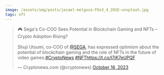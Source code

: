 ```yaml
---
image: /assets/img/posts/jezael-melgoza-FOx3_4_2O1E-unsplash.jpg
tags: nft
---
```


<blockquote class="twitter-tweet"><p lang="en" dir="ltr">🎮 Sega&#39;s Co-COO Sees Potential in Blockchain Gaming and NFTs – Crypto Adoption Rising?<br><br>Shuji Utsumi, co-COO of <a href="https://twitter.com/SEGA?ref_src=twsrc%5Etfw">@SEGA</a>, has expressed optimism about the potential of blockchain gaming and the role of NFTs in the future of video games.<a href="https://twitter.com/hashtag/CryptoNews?src=hash&amp;ref_src=twsrc%5Etfw">#CryptoNews</a> <a href="https://twitter.com/hashtag/NFT?src=hash&amp;ref_src=twsrc%5Etfw">#NFT</a><a href="https://t.co/I7jK7eUPQF">https://t.co/I7jK7eUPQF</a></p>&mdash; Cryptonews.com (@cryptonews) <a href="https://twitter.com/cryptonews/status/1713919571030118570?ref_src=twsrc%5Etfw">October 16, 2023</a></blockquote> <script async src="https://platform.twitter.com/widgets.js" charset="utf-8"></script>
